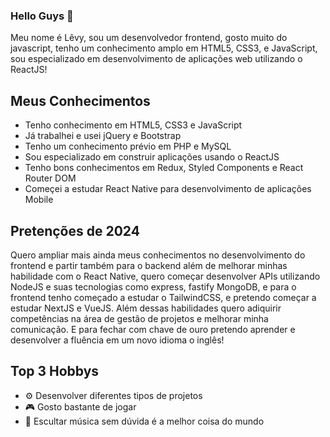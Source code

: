 ### Hello Guys 👋

Meu nome é Lêvy, sou um desenvolvedor frontend, gosto muito do javascript, tenho um conhecimento amplo em HTML5, CSS3, e JavaScript, sou especializado em desenvolvimento de aplicações web utilizando o ReactJS!

## Meus Conhecimentos

- Tenho conhecimento em HTML5, CSS3 e JavaScript
- Já trabalhei e usei jQuery e Bootstrap
- Tenho um conhecimento prévio em PHP e MySQL
- Sou especializado em construir aplicações usando o ReactJS
- Tenho bons conhecimentos em Redux, Styled Components e React Router DOM
- Começei a estudar React Native para desenvolvimento de aplicações Mobile

## Pretenções de 2024

Quero ampliar mais ainda meus conhecimentos no desenvolvimento do frontend e partir também para o backend além de melhorar minhas habilidade com o React Native, quero começar desenvolver APIs utilizando NodeJS e suas tecnologias como express, fastify MongoDB, e para o frontend tenho começado a estudar o TailwindCSS, e pretendo começar a estudar NextJS e VueJS. Além dessas habilidades quero adiquirir competências na área de gestão de projetos e melhorar minha comunicação. E para fechar com chave de ouro pretendo aprender e desenvolver a fluência em um novo idioma o inglês!

## Top 3 Hobbys

- ⚙️ Desenvolver diferentes tipos de projetos
- 🎮 Gosto bastante de jogar
- 🎵 Escultar música sem dúvida é a melhor coisa do mundo
